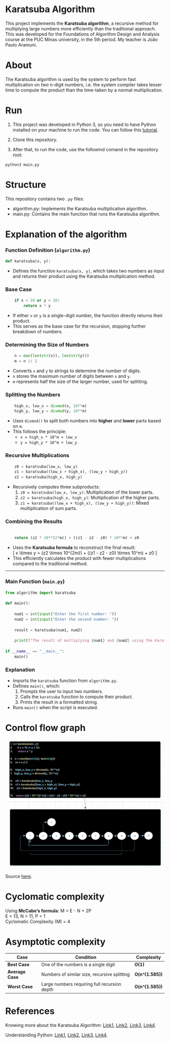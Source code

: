 # Karatsuba Algorithm

This project implements the **Karatsuba algorithm**, a recursive method for multiplying large numbers more efficiently than the traditional approach.
This was developed for the Foundations of Algorithm Design and Analysis course at the PUC Minas university, in the 5th period.
My teacher is João Paulo Aramuni.

# About
The Karatsuba algorithm is used by the system to perform fast multiplication on two n-digit numbers, i.e. the system compiler takes lesser time to compute the product than the time-taken by a normal multiplication.

# Run
1. This project was developed in Python 3, so you need to have Python installed on your machine to run the code.
You can follow this [tutorial](https://code.visualstudio.com/docs/python/python-tutorial).

2. Clone this repository.

3. After that, to run the code, use the followind comand in the repository root:

```
python3 main.py
```

# Structure

This repository contains two `.py` files:
- algorithm.py: Implements the Karatsuba multiplication algorithm.
- main.py: Contains the main function that runs the Karatsuba algorithm.


# Explanation of the algorithm

### **Function Definition (`algorithm.py`)**  
```python
def karatsuba(x, y):
```
- Defines the function `karatsuba(x, y)`, which takes two numbers as input and returns their product using the Karatsuba multiplication method.  

### **Base Case**  
```python
    if x < 10 or y < 10:
        return x * y
```
- If either `x` or `y` is a single-digit number, the function directly returns their product.  
- This serves as the base case for the recursion, stopping further breakdown of numbers.  

### **Determining the Size of Numbers**  
```python
    n = max(len(str(x)), len(str(y)))
    m = n // 2
```
- Converts `x` and `y` to strings to determine the number of digits.  
- `n` stores the maximum number of digits between `x` and `y`.  
- `m` represents half the size of the larger number, used for splitting.  

### **Splitting the Numbers**  
```python
    high_x, low_x = divmod(x, 10**m)
    high_y, low_y = divmod(y, 10**m)
```
- Uses `divmod()` to split both numbers into **higher** and **lower** parts based on `m`.  
- This follows the principle:  
  - `x = high_x * 10^m + low_x`  
  - `y = high_y * 10^m + low_y`  

### **Recursive Multiplications**  
```python
    z0 = karatsuba(low_x, low_y)        
    z1 = karatsuba((low_x + high_x), (low_y + high_y)) 
    z2 = karatsuba(high_x, high_y)       
```
- Recursively computes three subproducts:  
  1. `z0 = karatsuba(low_x, low_y)`: Multiplication of the lower parts.  
  2. `z2 = karatsuba(high_x, high_y)`: Multiplication of the higher parts.  
  3. `z1 = karatsuba((low_x + high_x), (low_y + high_y))`: Mixed multiplication of sum parts.  

### **Combining the Results**  
```python
   
    return (z2 * 10**(2*m)) + ((z1 - z2 - z0) * 10**m) + z0
```
- Uses the **Karatsuba formula** to reconstruct the final result:  
  \[
  x \times y = (z2 \times 10^{2m}) + ((z1 - z2 - z0) \times 10^m) + z0
  \]
- This efficiently calculates the product with fewer multiplications compared to the traditional method.  

---

### **Main Function (`main.py`)**  

```python
from algorithm import karatsuba

def main():
    
    num1 = int(input("Enter the first number: "))
    num2 = int(input("Enter the second number: "))

    result = karatsuba(num1, num2)

    print(f"The result of multiplying {num1} and {num2} using the Karatsuba algorithm is: {result}.")

if __name__ == "__main__":
    main()
```

### **Explanation**  
- Imports the `karatsuba` function from `algorithm.py`.  
- Defines `main()`, which:  
  1. Prompts the user to input two numbers.  
  2. Calls the `karatsuba` function to compute their product.  
  3. Prints the result in a formatted string.  
- Runs `main()` when the script is executed.  


# Control flow graph

![Control flow graph](image.png)

Source [here](https://lucid.app/lucidchart/4a90bde0-493f-4422-9f42-62c336b7fb18/edit?viewport_loc=-132%2C11%2C2505%2C1249%2C0_0&invitationId=inv_cba967d9-866c-47af-8c1d-922e2efcea95).

# Cyclomatic complexity

Using **McCabe’s formula**:  M = E - N + 2P   
E = 13, N = 11, P = 1     
Cyclomatic Complexity (M) = 4

# Asymptotic complexity
| Case | Condition | Complexity |
|------|------------|------------|
| **Best Case** | One of the numbers is a single digit | **O(1)** |
| **Average Case** | Numbers of similar size, recursive splitting | **O(n^{1.585})** |
| **Worst Case** | Large numbers requiring full recursion depth | **O(n^{1.585})** |


# References

Knowing more about the Karatsuba Algorithm: [Link1](https://www.ime.usp.br/~pf/analise_de_algoritmos/aulas/karatsuba.html), [Link2](https://www.tutorialspoint.com/data_structures_algorithms/karatsuba_algorithm.htm), [Link3](https://pythonandr.com/2015/10/13/karatsuba-multiplication-algorithm-python-code/), [Link4](https://www.geeksforgeeks.org/karatsuba-algorithm-in-python/).

Understanding Python: [Link1](https://www.hashtagtreinamentos.com/if-name-main-no-python?gad_source=1&gclid=Cj0KCQiAq-u9BhCjARIsANLj-s2S4TVbASTtvNdV_6UvXotC6T7M-GpJpZRN2-7Ob3hq6EH01BPZVNkaAv0XEALw_wcB), [Link2](https://www.alura.com.br/artigos/o-que-significa-if-name-main-no-python?srsltid=AfmBOorHgGYv2IBDZbwAVxvqfocZuWdL4UVRk2wNZclpGkO1Yr5QxGRw), [Link3](https://pt.stackoverflow.com/questions/237836/como-usar-fun%C3%A7%C3%B5es-que-est%C3%A3o-em-um-arquivo-diferente-python), [Link4](https://www.hashtagtreinamentos.com/import-no-python).


